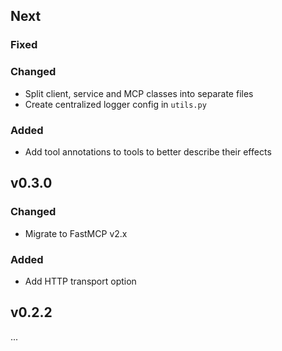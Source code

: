 ## Next

### Fixed

### Changed
* Split client, service and MCP classes into separate files
* Create centralized logger config in `utils.py`

### Added
* Add tool annotations to tools to better describe their effects

## v0.3.0

### Changed
* Migrate to FastMCP v2.x

### Added
* Add HTTP transport option

## v0.2.2
...